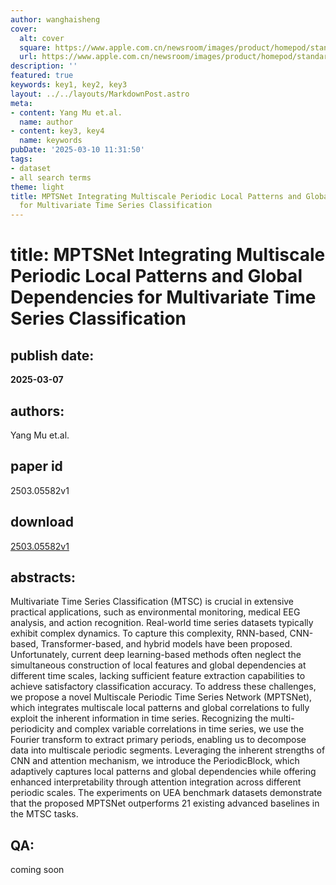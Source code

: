 ```yaml
---
author: wanghaisheng
cover:
  alt: cover
  square: https://www.apple.com.cn/newsroom/images/product/homepod/standard/Apple-HomePod-hero-230118_big.jpg.large_2x.jpg
  url: https://www.apple.com.cn/newsroom/images/product/homepod/standard/Apple-HomePod-hero-230118_big.jpg.large_2x.jpg
description: ''
featured: true
keywords: key1, key2, key3
layout: ../../layouts/MarkdownPost.astro
meta:
- content: Yang Mu et.al.
  name: author
- content: key3, key4
  name: keywords
pubDate: '2025-03-10 11:31:50'
tags:
- dataset
- all search terms
theme: light
title: MPTSNet Integrating Multiscale Periodic Local Patterns and Global Dependencies
  for Multivariate Time Series Classification
---
```


# title: MPTSNet Integrating Multiscale Periodic Local Patterns and Global Dependencies for Multivariate Time Series Classification 
## publish date: 
**2025-03-07** 
## authors: 
  Yang Mu et.al. 
## paper id
2503.05582v1
## download
[2503.05582v1](http://arxiv.org/abs/2503.05582v1)
## abstracts:
Multivariate Time Series Classification (MTSC) is crucial in extensive practical applications, such as environmental monitoring, medical EEG analysis, and action recognition. Real-world time series datasets typically exhibit complex dynamics. To capture this complexity, RNN-based, CNN-based, Transformer-based, and hybrid models have been proposed. Unfortunately, current deep learning-based methods often neglect the simultaneous construction of local features and global dependencies at different time scales, lacking sufficient feature extraction capabilities to achieve satisfactory classification accuracy. To address these challenges, we propose a novel Multiscale Periodic Time Series Network (MPTSNet), which integrates multiscale local patterns and global correlations to fully exploit the inherent information in time series. Recognizing the multi-periodicity and complex variable correlations in time series, we use the Fourier transform to extract primary periods, enabling us to decompose data into multiscale periodic segments. Leveraging the inherent strengths of CNN and attention mechanism, we introduce the PeriodicBlock, which adaptively captures local patterns and global dependencies while offering enhanced interpretability through attention integration across different periodic scales. The experiments on UEA benchmark datasets demonstrate that the proposed MPTSNet outperforms 21 existing advanced baselines in the MTSC tasks.
## QA:
coming soon
